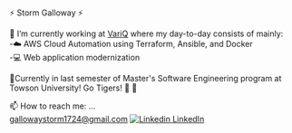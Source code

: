 :zap: Storm Galloway :zap:

:briefcase: I’m currently working at [VariQ](https://www.variq.com/) where my day-to-day consists of mainly:<br />
  -:cloud: AWS Cloud Automation using Terraform, Ansible, and Docker<br />
  -:computer: Web application modernization<br />
  
:seedling:Currently in last semester of Master's Software Engineering program at Towson University!  Go Tigers! :tiger: :tiger:

📫 How to reach me: ...<br />
    gallowaystorm1724@gmail.com
    [![Linkedin](https://i.stack.imgur.com/gVE0j.png) LinkedIn](https://www.linkedin.com/)

